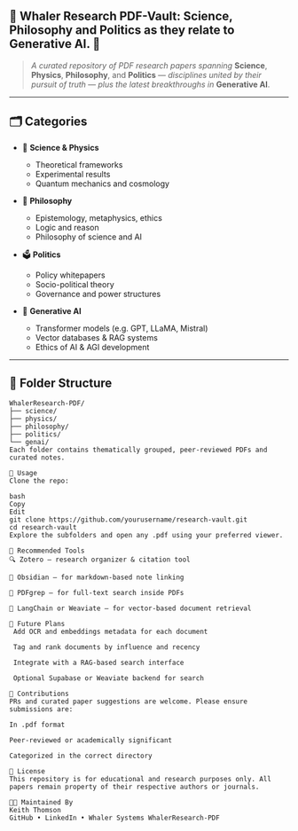 ## 🐋 Whaler Research PDF-Vault: Science, Philosophy and Politics as they relate to Generative AI.  🤖

> _A curated repository of PDF research papers spanning_ **Science**, **Physics**, **Philosophy**, and **Politics** — _disciplines united by their pursuit of truth_ — _plus the latest breakthroughs in_ **Generative AI**.

---

## 🗂️ Categories

- 🔬 **Science & Physics**
  - Theoretical frameworks
  - Experimental results
  - Quantum mechanics and cosmology

- 🧠 **Philosophy**
  - Epistemology, metaphysics, ethics
  - Logic and reason
  - Philosophy of science and AI

- 🗳️ **Politics**
  - Policy whitepapers
  - Socio-political theory
  - Governance and power structures

- 🤖 **Generative AI**
  - Transformer models (e.g. GPT, LLaMA, Mistral)
  - Vector databases & RAG systems
  - Ethics of AI & AGI development

---

## 📁 Folder Structure

```plaintext
WhalerResearch-PDF/
├── science/
├── physics/
├── philosophy/
├── politics/
└── genai/
Each folder contains thematically grouped, peer-reviewed PDFs and curated notes.

📌 Usage
Clone the repo:

bash
Copy
Edit
git clone https://github.com/yourusername/research-vault.git
cd research-vault
Explore the subfolders and open any .pdf using your preferred viewer.

📎 Recommended Tools
🔍 Zotero – research organizer & citation tool

🧠 Obsidian – for markdown-based note linking

🧾 PDFgrep – for full-text search inside PDFs

🔗 LangChain or Weaviate – for vector-based document retrieval

🧭 Future Plans
 Add OCR and embeddings metadata for each document

 Tag and rank documents by influence and recency

 Integrate with a RAG-based search interface

 Optional Supabase or Weaviate backend for search

🤝 Contributions
PRs and curated paper suggestions are welcome. Please ensure submissions are:

In .pdf format

Peer-reviewed or academically significant

Categorized in the correct directory

📜 License
This repository is for educational and research purposes only. All papers remain property of their respective authors or journals.

👨‍💻 Maintained By
Keith Thomson
GitHub • LinkedIn • Whaler Systems WhalerResearch-PDF
